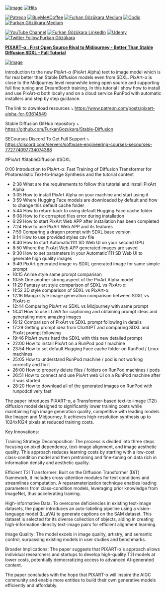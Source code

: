 
[![image](https://img.shields.io/discord/772774097734074388?label=Discord&logo=discord)](https://discord.com/servers/software-engineering-courses-secourses-772774097734074388) [![Hits](https://hits.seeyoufarm.com/api/count/incr/badge.svg?url=https%3A%2F%2Fgithub.com%2FFurkanGozukara%2FStable-Diffusion%2Fblob%2Fmain%2FGenerative-AI%2FPIXART-a-First-Open-Source-Rival-to-Midjourney-Better-Than-Stable-Diffusion-SDXL-Full-Tutorial.md&count_bg=%2379C83D&title_bg=%239E0F0F&icon=apachespark.svg&icon_color=%23E7E7E7&title=views&edge_flat=false)](https://hits.seeyoufarm.com) 

[![Patreon](https://img.shields.io/badge/Patreon-Support%20Me-F2EB0E?style=for-the-badge&logo=patreon)](https://www.patreon.com/SECourses) [![BuyMeACoffee](https://img.shields.io/badge/Buy%20Me%20a%20Coffee-ffdd00?style=for-the-badge&logo=buy-me-a-coffee&logoColor=black)](https://www.buymeacoffee.com/DrFurkan) [![Furkan Gözükara Medium](https://img.shields.io/badge/Medium-Follow%20Me-800080?style=for-the-badge&logo=medium&logoColor=white)](https://medium.com/@furkangozukara) [![Codio](https://img.shields.io/static/v1?style=for-the-badge&message=Articles&color=4574E0&logo=Codio&logoColor=FFFFFF&label=CivitAI)](https://civitai.com/user/SECourses/articles) [![Furkan Gözükara Medium](https://img.shields.io/badge/DeviantArt-Follow%20Me-990000?style=for-the-badge&logo=deviantart&logoColor=white)](https://www.deviantart.com/monstermmorpg)

[![YouTube Channel](https://img.shields.io/badge/YouTube-SECourses-C50C0C?style=for-the-badge&logo=youtube)](https://www.youtube.com/SECourses)  [![Furkan Gözükara LinkedIn](https://img.shields.io/badge/LinkedIn-Follow%20Me-0077B5?style=for-the-badge&logo=linkedin&logoColor=white)](https://www.linkedin.com/in/furkangozukara/)   [![Udemy](https://img.shields.io/static/v1?style=for-the-badge&message=Stable%20Diffusion%20Course&color=A435F0&logo=Udemy&logoColor=FFFFFF&label=Udemy)](https://www.udemy.com/course/stable-diffusion-dreambooth-lora-zero-to-hero/?referralCode=E327407C9BDF0CEA8156) [![Twitter Follow Furkan Gözükara](https://img.shields.io/badge/Twitter-Follow%20Me-1DA1F2?style=for-the-badge&logo=twitter&logoColor=white)](https://twitter.com/GozukaraFurkan)


[**PIXART-α : First Open Source Rival to Midjourney - Better Than Stable Diffusion SDXL - Full Tutorial**](https://youtu.be/ZiUXf_idIR4)

[![image](https://cdn-uploads.huggingface.co/production/uploads/6345bd89fe134dfd7a0dba40/NccIesCaYHEpKshYB-jF0.png)](https://youtu.be/ZiUXf_idIR4)

Introduction to the new PixArt-α (PixArt Alpha) text to image model which is for real better than Stable Diffusion models even from SDXL. PixArt-α is close to the Midjourney level meanwhile being open source and supporting full fine tuning and DreamBooth training. In this tutorial I show how to install and use PixArt-α both locally and on a cloud service RunPod with automatic installers and step by step guidance. 

The link to download resources ⤵️
https://www.patreon.com/posts/pixart-alpha-for-93614549

Stable Diffusion GitHub repository ⤵️
https://github.com/FurkanGozukara/Stable-Diffusion

SECourses Discord To Get Full Support ⤵️
https://discord.com/servers/software-engineering-courses-secourses-772774097734074388

#PixArt #StableDiffusion #SDXL

0:00 Introduction to PixArt-α: Fast Training of Diffusion Transformer for Photorealistic Text-to-Image Synthesis and the tutorial content
* 2:38 What are the requirements to follow this tutorial and install PixArt Alpha
* 3:05 How to install PixArt Alpha on your machine and start using it
* 3:59 Where Hugging Face models are downloaded by default and how to change this default cache folder
* 5:44 How to return back to using default Hugging Face cache folder
* 6:08 How to fix corrupted files error during installation
* 6:29 How to start PixArt Web APP after installation has been completed 
* 7:24 How to use PixArt Web APP and its features
* 7:59 Comparing a dragon prompt with SDXL base version
* 8:14 How to use provided styles csv file
* 8:40 How to start Automatic1111 SD Web UI on your second GPU
* 8:50 Where the PixArt Web APP generated images are saved
* 9:30 How to set parameters in your Automatic1111 SD Web UI to generate high quality images
* 9:49 PixArt generated image vs SDXL generated image for same simple prompt
* 10:15 Anime style same prompt comparison
* 10:55 One another strong aspect of the PixArt Alpha model
* 11:29 Fantasy art style comparison of SDXL vs PixArt-α
* 11:52 3D style comparison of SDXL vs PixArt-α
* 12:16 Manga style image generation comparison between SDXL vs PixArt-α
* 12:44 Comparing PixArt vs SDXL vs Midjourney with same prompt
* 13:41 How to use LLaVA for captioning and obtaining prompt ideas and generating more amazing images
* 16:12 Comparison of PixArt vs SDXL prompt following in details
* 17:29 Getting prompt idea from ChatGPT and comparing SDXL and PixArt prompt following
* 19:46 PixArt owns hard the SDXL with this new detailed prompt
* 22:00 How to install PixArt on a RunPod pod / machine
* 23:54 How to set default Hugging Face cache folder on RunPod / Linux machines
* 25:05 How to understand RunPod machine / pod is not working correctly and fix it
* 26:00 How to properly delete files / folders on RunPod machines / pods
* 26:51 How to connect and use PixArt web UI on a RunPod machine after it was started
* 28:20 How to download all of the generated images on RunPod with runpodctl very fast

The paper introduces PIXART-α, a Transformer-based text-to-image (T2I) diffusion model designed to significantly lower training costs while maintaining high image generation quality, competitive with leading models like Imagen and Midjourney. It achieves high-resolution synthesis up to 1024x1024 pixels at reduced training costs.

Key Innovations:

Training Strategy Decomposition: The process is divided into three steps focusing on pixel dependency, text-image alignment, and image aesthetic quality. This approach reduces learning costs by starting with a low-cost class-condition model and then pretraining and fine-tuning on data rich in information density and aesthetic quality.

Efficient T2I Transformer: Built on the Diffusion Transformer (DiT) framework, it includes cross-attention modules for text conditions and streamlines computation. A reparameterization technique enables loading parameters from class-condition models, leveraging prior knowledge from ImageNet, thus accelerating training.

High-informative Data: To overcome deficiencies in existing text-image datasets, the paper introduces an auto-labeling pipeline using a vision-language model (LLaVA) to generate captions on the SAM dataset. This dataset is selected for its diverse collection of objects, aiding in creating high-information-density text-image pairs for efficient alignment learning.

Image Quality: The model excels in image quality, artistry, and semantic control, surpassing existing models in user studies and benchmarks.

Broader Implications: The paper suggests that PIXART-α's approach allows individual researchers and startups to develop high-quality T2I models at lower costs, potentially democratizing access to advanced AI-generated content.

The paper concludes with the hope that PIXART-α will inspire the AIGC community and enable more entities to build their own generative models efficiently and affordably.
